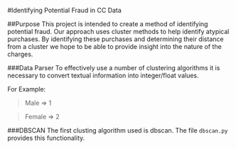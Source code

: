 #Identifying Potential Fraud in CC Data

##Purpose
This project is intended to create a method of identifying potential fraud. Our approach uses cluster methods to help identify atypical purchases. By identifying these purchases and determining their distance from a cluster we hope to be able to provide insight into the nature of the charges.


###Data Parser
To effectively use a number of clustering algorithms it is necessary to convert textual information into integer/float values.

For Example:
> Male => 1

> Female => 2

###DBSCAN
The first clusting algorithm used is dbscan. The file `dbscan.py` provides this functionality.